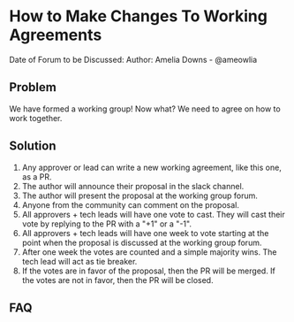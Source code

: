# How to Make Changes To Working Agreements

Date of Forum to be Discussed:
Author: Amelia Downs - @ameowlia

## Problem
We have formed a working group! Now what? We need to agree on how to work
together.

## Solution
1. Any approver or lead can write a new working agreement,
   like this one, as a PR.
1. The author will announce their proposal in the slack channel.
1. The author will present the proposal at the working group forum.
1. Anyone from the community can comment on the proposal.
1. All approvers + tech leads will have one vote to cast. They will cast their vote by
   replying to the PR with a "+1" or a "-1".
1. All approvers + tech leads will have one week to vote starting at the point when the
   proposal is discussed at the working group forum.
1. After one week the votes are counted and a simple majority wins. The tech
   lead will act as tie breaker.
1. If the votes are in favor of the proposal, then the PR will be merged. If the
   votes are not in favor, then the PR will be closed.

## FAQ


